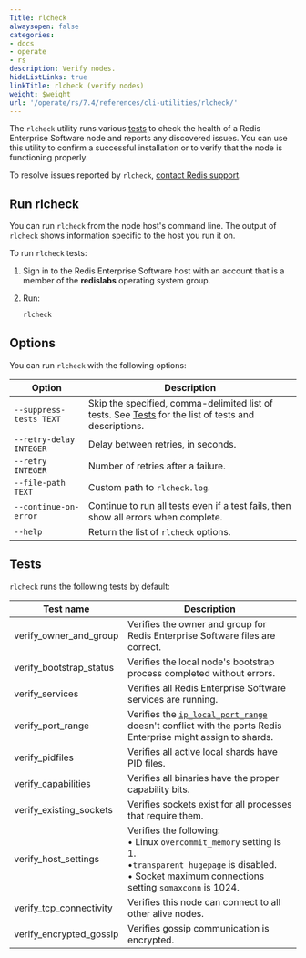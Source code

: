 ```yaml
---
Title: rlcheck
alwaysopen: false
categories:
- docs
- operate
- rs
description: Verify nodes.
hideListLinks: true
linkTitle: rlcheck (verify nodes)
weight: $weight
url: '/operate/rs/7.4/references/cli-utilities/rlcheck/'
---
```

The `rlcheck` utility runs various [tests](#tests) to check the health of a Redis Enterprise Software node and reports any discovered issues.
You can use this utility to confirm a successful installation or to verify that the node is functioning properly.

To resolve issues reported by `rlcheck`, [contact Redis support](https://redis.com/company/support/).

## Run rlcheck

You can run `rlcheck` from the node host's command line.
The output of `rlcheck` shows information specific to the host you run it on.

To run `rlcheck` tests:

1. Sign in to the Redis Enterprise Software host with an account that is a member of the **redislabs** operating system group.

1. Run: 

    ```sh
    rlcheck
    ```

## Options

You can run `rlcheck` with the following options:

| Option | Description |
|--------|-------------|
| <nobr>`--suppress-tests TEXT`</nobr> | Skip the specified, comma-delimited list of tests. See [Tests](#tests) for the list of tests and descriptions. |
| <nobr>`--retry-delay INTEGER`</nobr> | Delay between retries, in seconds. |
| <nobr>`--retry INTEGER`</nobr> | Number of retries after a failure. |
| <nobr>`--file-path TEXT`</nobr> | Custom path to `rlcheck.log`. |
| <nobr>`--continue-on-error`</nobr> | Continue to run all tests even if a test fails, then show all errors when complete. |
| `--help` | Return the list of `rlcheck` options. |

## Tests

`rlcheck` runs the following tests by default:

| Test name | Description |
|-----------|-------------|
| verify_owner_and_group | Verifies the owner and group for Redis Enterprise Software files are correct. |
| verify_bootstrap_status | Verifies the local node's bootstrap process completed without errors. |
| verify_services | Verifies all Redis Enterprise Software services are running. |
| verify_port_range | Verifies the [`ip_local_port_range`](https://www.kernel.org/doc/html/latest/networking/ip-sysctl.html) doesn't conflict with the ports Redis Enterprise might assign to shards. |
| verify_pidfiles | Verifies all active local shards have PID files. |
| verify_capabilities | Verifies all binaries have the proper capability bits. |
| verify_existing_sockets | Verifies sockets exist for all processes that require them. |
| verify_host_settings | Verifies the following:<br />• Linux `overcommit_memory` setting is 1.<br />•`transparent_hugepage` is disabled.<br />• Socket maximum connections setting `somaxconn` is 1024. |
| verify_tcp_connectivity | Verifies this node can connect to all other alive nodes. |
| verify_encrypted_gossip | Verifies gossip communication is encrypted. |
